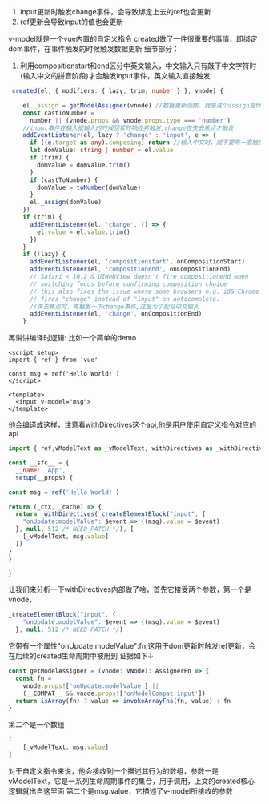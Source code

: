1. input更新时触发change事件，会导致绑定上去的ref也会更新
2. ref更新会导致input的值也会更新

v-model就是一个vue内置的自定义指令
created做了一件很重要的事情，即绑定dom事件，在事件触发的时候触发数据更新
细节部分：
1. 利用compositionstart和end区分中英文输入，中文输入只有敲下中文字符时(输入中文的拼音阶段)才会触发input事件，英文输入直接触发
```typeScript
 created(el, { modifiers: { lazy, trim, number } }, vnode) {

    el._assign = getModelAssigner(vnode) //数据更新函数，就是这个assign是this.value=value，这里完成了domValue->refValue的操作
    const castToNumber =
      number || (vnode.props && vnode.props.type === 'number')
    //input事件在输入框输入的时候回实时响应并触发,change在失去焦点才触发
    addEventListener(el, lazy ? 'change' : 'input', e => {
      if ((e.target as any).composing) return //输入中文时，就不要再一直触发input事件了
      let domValue: string | number = el.value
      if (trim) {
        domValue = domValue.trim()
      }
      if (castToNumber) {
        domValue = toNumber(domValue)
      }
      el._assign(domValue)
    })
    if (trim) {
      addEventListener(el, 'change', () => {
        el.value = el.value.trim()
      })
    }
    if (!lazy) {
      addEventListener(el, 'compositionstart', onCompositionStart)
      addEventListener(el, 'compositionend', onCompositionEnd)
      // Safari < 10.2 & UIWebView doesn't fire compositionend when
      // switching focus before confirming composition choice
      // this also fixes the issue where some browsers e.g. iOS Chrome
      // fires "change" instead of "input" on autocomplete.
      //失去焦点时，再触发一下change事件,这是为了配合中文输入
      addEventListener(el, 'change', onCompositionEnd)
    }
```

再讲讲编译时逻辑:
比如一个简单的demo
```vue
<script setup>
import { ref } from 'vue'

const msg = ref('Hello World!')
</script>

<template>
  <input v-model="msg">
</template>
```
他会编译成这样，注意看withDirectives这个api,他是用户使用自定义指令对应的api
```javascript
import { ref,vModelText as _vModelText, withDirectives as _withDirectives, openBlock as _openBlock, createElementBlock as _createElementBlock } from "vue"

const __sfc__ = {
  __name: 'App',
  setup(__props) {

const msg = ref('Hello World!')

return (_ctx, _cache) => {
  return _withDirectives(_createElementBlock("input", {
    "onUpdate:modelValue": $event => ((msg).value = $event)
  }, null, 512 /* NEED_PATCH */), [
    [_vModelText, msg.value]
  ])
}
}

}
```
让我们来分析一下withDirectives内部做了啥，首先它接受两个参数，第一个是vnode，

```javascript
_createElementBlock("input", {
    "onUpdate:modelValue": $event => ((msg).value = $event)
  }, null, 512 /* NEED_PATCH */)
```
它带有一个属性"onUpdate:modelValue":fn,这用于dom更新时触发ref更新，会在后续的created生命周期中被用到
证据如下↓
```javascript
const getModelAssigner = (vnode: VNode): AssignerFn => {
  const fn =
    vnode.props!['onUpdate:modelValue'] ||
    (__COMPAT__ && vnode.props!['onModelCompat:input'])
  return isArray(fn) ? value => invokeArrayFns(fn, value) : fn
}
```

第二个是一个数组
```javascript
[
    [_vModelText, msg.value]
]
```
对于自定义指令来说，他会接收到一个描述其行为的数组，参数一是vModelText，它是一系列生命周期事件的集合，用于调用，上文的created核心逻辑就出自这里面
第二个是msg.value，它描述了v-model所接收的参数